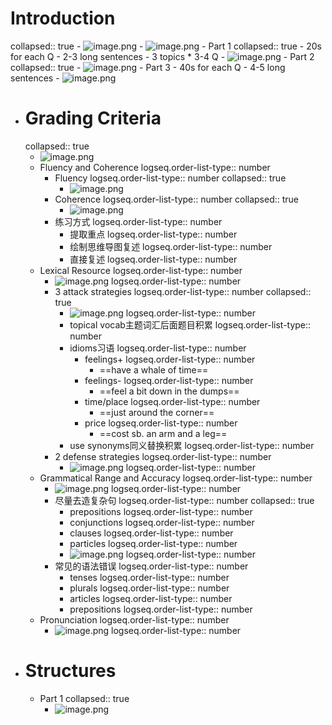 # Introduction
collapsed:: true
	- ![image.png](../assets/image_1737083421826_0.png)
	- ![image.png](../assets/image_1737083500886_0.png)
	- Part 1
	  collapsed:: true
		- 20s for each Q
		- 2-3 long sentences
		- 3 topics * 3-4 Q
		- ![image.png](../assets/image_1737083604084_0.png)
	- Part 2
	  collapsed:: true
		- ![image.png](../assets/image_1737083782384_0.png)
	- Part 3
		- 40s for each Q
		- 4-5 long sentences
		- ![image.png](../assets/image_1737083923796_0.png)
- # Grading Criteria
  collapsed:: true
	- ![image.png](../assets/image_1737097414209_0.png)
	- Fluency and Coherence
	  logseq.order-list-type:: number
		- Fluency
		  logseq.order-list-type:: number
		  collapsed:: true
			- ![image.png](../assets/image_1737097972464_0.png)
		- Coherence
		  logseq.order-list-type:: number
		  collapsed:: true
			- ![image.png](../assets/image_1737098182986_0.png)
		- 练习方式
		  logseq.order-list-type:: number
			- 提取重点
			  logseq.order-list-type:: number
			- 绘制思维导图复述
			  logseq.order-list-type:: number
			- 直接复述
			  logseq.order-list-type:: number
	- Lexical Resource
	  logseq.order-list-type:: number
		- ![image.png](../assets/image_1737098471286_0.png)
		  logseq.order-list-type:: number
		- 3 attack strategies
		  logseq.order-list-type:: number
		  collapsed:: true
			- ![image.png](../assets/image_1737098865354_0.png)
			  logseq.order-list-type:: number
			- topical vocab主题词汇后面题目积累
			  logseq.order-list-type:: number
			- idioms习语
			  logseq.order-list-type:: number
				- feelings+
				  logseq.order-list-type:: number
					- ==have a whale of time==
				- feelings-
				  logseq.order-list-type:: number
					- ==feel a bit down in the dumps==
				- time/place
				  logseq.order-list-type:: number
					- ==just around the corner==
				- price
				  logseq.order-list-type:: number
					- ==cost sb. an arm and a leg==
			- use synonyms同义替换积累
			  logseq.order-list-type:: number
		- 2 defense strategies
		  logseq.order-list-type:: number
			- ![image.png](../assets/image_1737098940201_0.png)
			  logseq.order-list-type:: number
	- Grammatical Range and Accuracy
	  logseq.order-list-type:: number
		- ![image.png](../assets/image_1737098980537_0.png)
		  logseq.order-list-type:: number
		- 尽量去造复杂句
		  logseq.order-list-type:: number
		  collapsed:: true
			- prepositions
			  logseq.order-list-type:: number
			- conjunctions
			  logseq.order-list-type:: number
			- clauses
			  logseq.order-list-type:: number
			- particles
			  logseq.order-list-type:: number
			- ![image.png](../assets/image_1737099091021_0.png)
			  logseq.order-list-type:: number
		- 常见的语法错误
		  logseq.order-list-type:: number
			- tenses
			  logseq.order-list-type:: number
			- plurals
			  logseq.order-list-type:: number
			- articles
			  logseq.order-list-type:: number
			- prepositions
			  logseq.order-list-type:: number
	- Pronunciation
	  logseq.order-list-type:: number
		- ![image.png](../assets/image_1737099275512_0.png)
		  logseq.order-list-type:: number
- # Structures
	- Part 1
	  collapsed:: true
		- ![image.png](../assets/image_1737099540495_0.png)